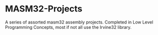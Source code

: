 # MASM32-Projects
A series of assorted masm32 assembly projects.
Completed in Low Level Programming Concepts, most if not all use the Irvine32 library.
